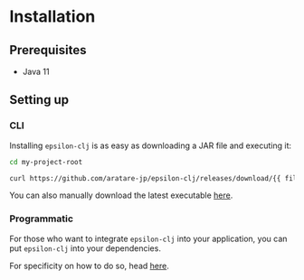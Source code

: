 # Installation

## Prerequisites
- Java 11

## Setting up
### CLI
Installing `epsilon-clj` is as easy as downloading a JAR file and executing it:

```bash
cd my-project-root

curl https://github.com/aratare-jp/epsilon-clj/releases/download/{{ file.version }}/epsilon-{{ file.version }}-standalone.jar
```

You can also manually download the latest executable [here](https://github.com/aratare-jp/epsilon-clj/releases).

### Programmatic
For those who want to integrate `epsilon-clj` into your application, you can put `epsilon-clj` into your dependencies.

For specificity on how to do so, head [here](https://clojars.org/org.clojars.aratare/epsilon).
